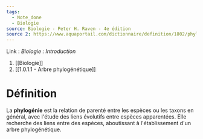 ```yaml
---
tags:
  - Note_done
  - Biologie
source: Biologie - Peter H. Raven - 4e édition
source 2: https://www.aquaportail.com/dictionnaire/definition/1802/phylogenie#:~:text=La%20phylogénie%20est%20la%20relation,établissement%20d%27un%20arbre%20phylogénétique.
---
```


Link :
_Biologie : Introduction_
1. [[Biologie]]
2. [[1.0.1.1 - Arbre phylogénétique]]

# Définition
La **phylogénie** est la relation de parenté entre les espèces ou les taxons en général, avec l'étude des liens évolutifs entre espèces apparentées. Elle recherche des liens entre des espèces, aboutissant à l'établissement d'un arbre phylogénétique.